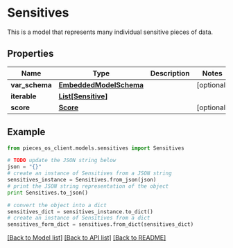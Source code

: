 # Sensitives

This is a model that represents many individual sensitive pieces of data.

## Properties

Name | Type | Description | Notes
------------ | ------------- | ------------- | -------------
**var_schema** | [**EmbeddedModelSchema**](EmbeddedModelSchema) |  | [optional] 
**iterable** | [**List[Sensitive]**](Sensitive) |  | 
**score** | [**Score**](Score) |  | [optional] 

## Example

```python
from pieces_os_client.models.sensitives import Sensitives

# TODO update the JSON string below
json = "{}"
# create an instance of Sensitives from a JSON string
sensitives_instance = Sensitives.from_json(json)
# print the JSON string representation of the object
print Sensitives.to_json()

# convert the object into a dict
sensitives_dict = sensitives_instance.to_dict()
# create an instance of Sensitives from a dict
sensitives_form_dict = sensitives.from_dict(sensitives_dict)
```
[[Back to Model list]](../README#documentation-for-models) [[Back to API list]](../README#documentation-for-api-endpoints) [[Back to README]](../README)


